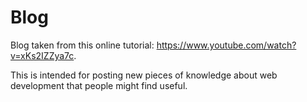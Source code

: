 # Blog
Blog taken from this online tutorial: https://www.youtube.com/watch?v=xKs2IZZya7c.

This is intended for posting new pieces of knowledge about web development that people might find useful.
